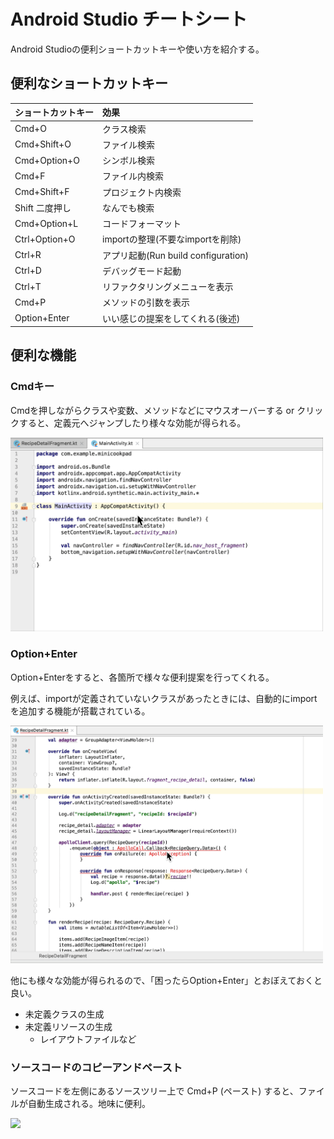 # Android Studio チートシート

Android Studioの便利ショートカットキーや使い方を紹介する。

## 便利なショートカットキー

ショートカットキー|効果
:-|:-
Cmd+O|クラス検索
Cmd+Shift+O|ファイル検索
Cmd+Option+O|シンボル検索
Cmd+F|ファイル内検索
Cmd+Shift+F|プロジェクト内検索
Shift 二度押し|なんでも検索
Cmd+Option+L|コードフォーマット
Ctrl+Option+O|importの整理(不要なimportを削除)
Ctrl+R|アプリ起動(Run build configuration)
Ctrl+D|デバッグモード起動
Ctrl+T|リファクタリングメニューを表示
Cmd+P|メソッドの引数を表示
Option+Enter|いい感じの提案をしてくれる(後述)

## 便利な機能

### Cmdキー

Cmdを押しながらクラスや変数、メソッドなどにマウスオーバーする or クリックすると、定義元へジャンプしたり様々な効能が得られる。

<img src="screenshots/doc_android_studio_cheat_sheet/001.gif" width="500" />

### Option+Enter

Option+Enterをすると、各箇所で様々な便利提案を行ってくれる。

例えば、importが定義されていないクラスがあったときには、自動的にimportを追加する機能が搭載されている。

<img src="screenshots/doc_android_studio_cheat_sheet/002.gif" width="500" />

他にも様々な効能が得られるので、「困ったらOption+Enter」とおぼえておくと良い。

- 未定義クラスの生成
- 未定義リソースの生成
  - レイアウトファイルなど

### ソースコードのコピーアンドペースト

ソースコードを左側にあるソースツリー上で Cmd+P (ペースト) すると、ファイルが自動生成される。地味に便利。

<img src="screenshots/doc_android_studio_cheatsheet/003.gif" width="500" />
